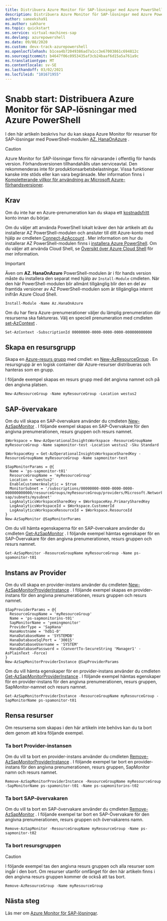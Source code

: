 ```yaml
---
title: Distribuera Azure Monitor för SAP-lösningar med Azure PowerShell
description: Distribuera Azure Monitor för SAP-lösningar med Azure PowerShell
author: sameeksha91
ms.author: sakhare
ms.topic: quickstart
ms.service: virtual-machines-sap
ms.devlang: azurepowershell
ms.date: 09/08/2020
ms.custom: devx-track-azurepowershell
ms.openlocfilehash: b1cea4b72049386ad7a1cc3e67003861c694812c
ms.sourcegitcommit: b4647f06c0953435af3cb24baaf6d15a5a761a9c
ms.translationtype: MT
ms.contentlocale: sv-SE
ms.lasthandoff: 03/02/2021
ms.locfileid: "101671955"
---
```

# <a name="quickstart-deploy-azure-monitor-for-sap-solutions-with-azure-powershell"></a>Snabb start: Distribuera Azure Monitor för SAP-lösningar med Azure PowerShell

I den här artikeln beskrivs hur du kan skapa Azure Monitor för resurser för SAP-lösningar med PowerShell-modulen [AZ. HanaOnAzure](/powershell/module/az.hanaonazure/#sap-hana-on-azure) .

> [!CAUTION]
> Azure Monitor for SAP-lösningar finns för närvarande i offentlig för hands version. Förhandsversionen tillhandahålls utan serviceavtal. Den rekommenderas inte för produktionsarbetsbelastningar. Vissa funktioner kanske inte stöds eller kan vara begränsade. Mer information finns i [Kompletterande villkor för användning av Microsoft Azure-förhandsversioner](https://azure.microsoft.com/support/legal/preview-supplemental-terms/).

## <a name="requirements"></a>Krav

Om du inte har en Azure-prenumeration kan du skapa ett [kostnadsfritt](https://azure.microsoft.com/free/) konto innan du börjar.

Om du väljer att använda PowerShell lokalt kräver den här artikeln att du installerar AZ PowerShell-modulen och ansluter till ditt Azure-konto med hjälp av cmdleten [Connect-AzAccount](/powershell/module/az.accounts/connect-azaccount) . Mer information om hur du installerar AZ PowerShell-modulen finns i [installera Azure PowerShell](/powershell/azure/install-az-ps). Om du väljer att använda Cloud Shell, se [Översikt över Azure Cloud Shell](../../../cloud-shell/overview.md) för mer information.

> [!IMPORTANT]
> Även om **AZ. HanaOnAzure** PowerShell-modulen är i för hands version måste du installera den separat med hjälp av `Install-Module` cmdleten. När den här PowerShell-modulen blir allmänt tillgänglig blir den en del av framtida versioner av AZ PowerShell-modulen som är tillgängliga internt inifrån Azure Cloud Shell.

```azurepowershell-interactive
Install-Module -Name Az.HanaOnAzure
```

Om du har flera Azure-prenumerationer väljer du lämplig prenumeration där resurserna ska faktureras. Välj en speciell prenumeration med cmdleten [set-AzContext](/powershell/module/az.accounts/set-azcontext) .

```azurepowershell-interactive
Set-AzContext -SubscriptionId 00000000-0000-0000-0000-000000000000
```

## <a name="create-a-resource-group"></a>Skapa en resursgrupp

Skapa en [Azure-resurs grupp](../../../azure-resource-manager/management/overview.md) med cmdlet: en [New-AzResourceGroup](/powershell/module/az.resources/new-azresourcegroup) . En resursgrupp är en logisk container där Azure-resurser distribueras och hanteras som en grupp.

I följande exempel skapas en resurs grupp med det angivna namnet och på den angivna platsen.

```azurepowershell-interactive
New-AzResourceGroup -Name myResourceGroup -Location westus2
```

## <a name="sap-monitor"></a>SAP-övervakare

Om du vill skapa en SAP-övervakare använder du cmdleten [New-AzSapMonitor](/powershell/module/az.hanaonazure/new-azsapmonitor) . I följande exempel skapas en SAP-Övervakare för den angivna prenumerationen, resurs gruppen och resurs namnet.

```azurepowershell-interactive
$Workspace = New-AzOperationalInsightsWorkspace -ResourceGroupName myResourceGroup -Name sapmonitor-test -Location westus2 -Sku Standard

$WorkspaceKey = Get-AzOperationalInsightsWorkspaceSharedKey -ResourceGroupName myResourceGroup -Name sapmonitor-test

$SapMonitorParams = @{
  Name = 'ps-sapmonitor-t01'
  ResourceGroupName = 'myResourceGroup'
  Location = 'westus2'
  EnableCustomerAnalytic = $true
  MonitorSubnet = '/subscriptions/00000000-0000-0000-0000-000000000000/resourceGroups/myResourceGroup/providers/Microsoft.Network/virtualNetworks/vnet-sap/subnets/mysubnet'
  LogAnalyticsWorkspaceSharedKey = $WorkspaceKey.PrimarySharedKey
  LogAnalyticsWorkspaceId = $Workspace.CustomerId
  LogAnalyticsWorkspaceResourceId = $Workspace.ResourceId
}
New-AzSapMonitor @SapMonitorParams
```

Om du vill hämta egenskaperna för en SAP-övervakare använder du cmdleten [Get-AzSapMonitor](/powershell/module/az.hanaonazure/get-azsapmonitor) . I följande exempel hämtas egenskaper för en SAP-Övervakare för den angivna prenumerationen, resurs gruppen och resurs namnet.

```azurepowershell-interactive
Get-AzSapMonitor -ResourceGroupName myResourceGroup -Name ps-spamonitor-t01
```

## <a name="provider-instance"></a>Instans av Provider

Om du vill skapa en provider-instans använder du cmdleten [New-AzSapMonitorProviderInstance](/powershell/module/az.hanaonazure/new-azsapmonitorproviderinstance) . I följande exempel skapas en provider-instans för den angivna prenumerationen, resurs gruppen och resurs namnet.

```azurepowershell-interactive
$SapProviderParams = @{
  ResourceGroupName = 'myResourceGroup'
  Name = 'ps-sapmonitorins-t01'
  SapMonitorName = 'yemingmonitor'
  ProviderType = 'SapHana'
  HanaHostname = 'hdb1-0'
  HanaDatabaseName = 'SYSTEMDB'
  HanaDatabaseSqlPort = '30015'
  HanaDatabaseUsername = 'SYSTEM'
  HanaDatabasePassword = (ConvertTo-SecureString 'Manager1' -AsPlainText -Force)
}
New-AzSapMonitorProviderInstance @SapProviderParams
```

Om du vill hämta egenskaper för en provider-instans använder du cmdleten [Get-AzSapMonitorProviderInstance](/powershell/module/az.hanaonazure/get-azsapmonitorproviderinstance) . I följande exempel hämtas egenskaper för en provider-instans för den angivna prenumerationen, resurs gruppen, SapMonitor-namnet och resurs namnet.

```azurepowershell-interactive
Get-AzSapMonitorProviderInstance -ResourceGroupName myResourceGroup -SapMonitorName ps-spamonitor-t01
```

## <a name="clean-up-resources"></a>Rensa resurser

Om resurserna som skapas i den här artikeln inte behövs kan du ta bort dem genom att köra följande exempel.

### <a name="delete-the-provider-instance"></a>Ta bort Provider-instansen

Om du vill ta bort en provider-instans använder du cmdleten [Remove-AzSapMonitorProviderInstance](/powershell/module/az.hanaonazure/remove-azsapmonitorproviderinstance) . I följande exempel tar bort en provider-instans för den angivna prenumerationen, resurs gruppen, SapMonitor namn och resurs namnet.

```azurepowershell-interactive
Remove-AzSapMonitorProviderInstance -ResourceGroupName myResourceGroup -SapMonitorName ps-spamonitor-t01 -Name ps-sapmonitorins-t02
```

### <a name="delete-the-sap-monitor"></a>Ta bort SAP-övervakaren

Om du vill ta bort en SAP-övervakare använder du cmdleten [Remove-AzSapMonitor](/powershell/module/az.hanaonazure/remove-azsapmonitor) . I följande exempel tar bort en SAP-Övervakare för den angivna prenumerationen, resurs gruppen och övervakarens namn.

```azurepowershell
Remove-AzSapMonitor -ResourceGroupName myResourceGroup -Name ps-sapmonitor-t02
```

### <a name="delete-the-resource-group"></a>Ta bort resursgruppen

> [!CAUTION]
> I följande exempel tas den angivna resurs gruppen och alla resurser som ingår i den bort.
> Om resurser utanför omfånget för den här artikeln finns i den angivna resurs gruppen kommer de också att tas bort.

```azurepowershell-interactive
Remove-AzResourceGroup -Name myResourceGroup
```

## <a name="next-steps"></a>Nästa steg

Läs mer om [Azure Monitor för SAP-lösningar](azure-monitor-overview.md).